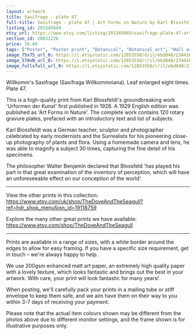 ```yaml
---
layout: artwork
title: Saxifrage - plate 47 
full-title: Saxifrage - plate 47 | Art Forms in Nature by Karl Blossfeldt | Botanical, wall art, room decor, black & white, sepia, photograph, print
listing_id: 293345049
etsy_url: https://www.etsy.com/listing/293345049/saxifrage-plate-47-art-forms-in-nature?utm_source=ds&utm_medium=api&utm_campaign=api
section_id: 28031226
price: 10.60
tags: ["Poster", "Poster print", "Botanical", "Botanical art", "Wall art", "Botanical poster", "Photograph", "Vintage", "Black and white", "Sepia", "Minimal", "Leaf", "High quality print"]
image_75x75_url_0: https://i.etsystatic.com/12853550/d/il/ebd840/2344268387/il_75x75.2344268387_cx0l.jpg?version=0
image_570xN_url_0: https://i.etsystatic.com/12853550/r/il/ebd840/2344268387/il_570xN.2344268387_cx0l.jpg
image_fullxfull_url_0: https://i.etsystatic.com/12853550/r/il/ebd840/2344268387/il_fullxfull.2344268387_cx0l.jpg
---
```

Willkomm&#39;s Saxifrage (Saxifraga Willkommniana). Leaf enlarged eight times. Plate 47.

This is a high-quality print from Karl Blossfeldt&#39;s groundbreaking work &#39;Urformen der Kunst&#39; first published in 1928. A 1929 English edition was published as &#39;Art Forms in Nature&#39;. The complete work contains 120 rotary gravure plates, prefaced with an introductory text and list of subjects.

Karl Blossfeldt was a German teacher, sculptor and photographer celebrated by early modernists and the Surrealists for his pioneering close-up photography of plants and flora. Using a homemade camera and lens, he was able to magnify a subject 30 times, capturing the fine detail of his specimens.

The philosopher Walter Benjamin declared that Blossfeld &#39;has played his part in that great examination of the inventory of perception, which will have an unforeseeable effect on our conception of the world’. 

---

View the other prints in this collection: https://www.etsy.com/uk/shop/TheDoveAndTheSeagull?ref=hdr_shop_menu§ion_id=19118759

Explore the many other great prints we have available: https://www.etsy.com/shop/TheDoveAndTheSeagull

---

Prints are available in a range of sizes, with a white border around the edges to allow for easy framing. If you have a specific size requirement, get in touch – we&#39;re always happy to help.

We use 200gsm enhanced matt art paper, an extremely high quality paper with a lovely texture, which looks fantastic and brings out the best in your artwork. With care, your print will look fantastic for many years!

When posting, we&#39;ll carefully pack your prints in a mailing tube or stiff envelope to keep them safe, and we aim have them on their way to you within 3-7 days of receiving your payment.

Please note that the actual item colours shown may be different from the photos above due to different monitor settings, and the frame shown is for illustrative purposes only.
